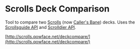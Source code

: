Scrolls Deck Comparison
=======================
Tool to compare two [Scrolls](https://scrolls.com/) (now [Caller's Bane](https://callersbane.com/)) decks. Uses the [Scrollsguide API](http://a.scrollsguide.com/docs/) and [Scrolldier API](http://api.scrolldier.com/).

[http://scrolls.qowface.net/deckcompare/](http://scrolls.qowface.net/deckcompare/)
